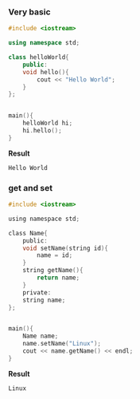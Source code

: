 ### Very basic

```c++
#include <iostream>

using namespace std;

class helloWorld{
	public:
	void hello(){
		cout << "Hello World";
	}
};


main(){
	helloWorld hi;
	hi.hello();
}
```
**Result**
```
Hello World
```

### get and set

```c
#include <iostream>

using namespace std;

class Name{
	public:
	void setName(string id){
		name = id;
	}
	string getName(){
		return name;
	}
	private:
	string name;
};


main(){
	Name name;
	name.setName("Linux");
	cout << name.getName() << endl;
}
```
**Result**
```
Linux
```